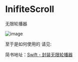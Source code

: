 # InifiteScroll
无限轮播器

![image](Demo.gif)

至于是如何使用的  请见:

简书地址：[Swift - 封装无限轮播器](http://www.jianshu.com/p/06c44fd712d2)


